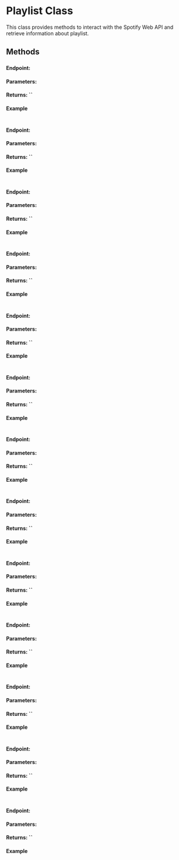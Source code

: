 # Playlist Class

This class provides methods to interact with the Spotify Web API and retrieve information about playlist.

## Methods

### 

#### Endpoint:

#### Parameters:

#### Returns: ``

#### Example

```typescript
```

### 

#### Endpoint:

#### Parameters:

#### Returns: ``

#### Example

```typescript
```

### 

#### Endpoint:

#### Parameters:

#### Returns: ``

#### Example

```typescript
```

### 

#### Endpoint:

#### Parameters:

#### Returns: ``

#### Example

```typescript
```

### 

#### Endpoint:

#### Parameters:

#### Returns: ``

#### Example

```typescript
```

### 

#### Endpoint:

#### Parameters:

#### Returns: ``

#### Example

```typescript
```

### 

#### Endpoint:

#### Parameters:

#### Returns: ``

#### Example

```typescript
```

### 

#### Endpoint:

#### Parameters:

#### Returns: ``

#### Example

```typescript
```

### 

#### Endpoint:

#### Parameters:

#### Returns: ``

#### Example

```typescript
```

### 

#### Endpoint:

#### Parameters:

#### Returns: ``

#### Example

```typescript
```

### 

#### Endpoint:

#### Parameters:

#### Returns: ``

#### Example

```typescript
```

### 

#### Endpoint:

#### Parameters:

#### Returns: ``

#### Example

```typescript
```

### 

#### Endpoint:

#### Parameters:

#### Returns: ``

#### Example

```typescript
```